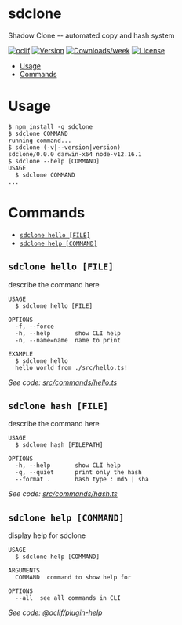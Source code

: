 sdclone
=======

Shadow Clone -- automated copy and hash system

[![oclif](https://img.shields.io/badge/cli-oclif-brightgreen.svg)](https://oclif.io)
[![Version](https://img.shields.io/npm/v/sdclone.svg)](https://npmjs.org/package/sdclone)
[![Downloads/week](https://img.shields.io/npm/dw/sdclone.svg)](https://npmjs.org/package/sdclone)
[![License](https://img.shields.io/npm/l/sdclone.svg)](https://github.com/x43romp/sdclone/blob/master/package.json)

<!-- toc -->
* [Usage](#usage)
* [Commands](#commands)
<!-- tocstop -->
# Usage
<!-- usage -->
```sh-session
$ npm install -g sdclone
$ sdclone COMMAND
running command...
$ sdclone (-v|--version|version)
sdclone/0.0.0 darwin-x64 node-v12.16.1
$ sdclone --help [COMMAND]
USAGE
  $ sdclone COMMAND
...
```
<!-- usagestop -->
# Commands
<!-- commands -->
* [`sdclone hello [FILE]`](#sdclone-hello-file)
* [`sdclone help [COMMAND]`](#sdclone-help-command)

## `sdclone hello [FILE]`

describe the command here

```
USAGE
  $ sdclone hello [FILE]

OPTIONS
  -f, --force
  -h, --help       show CLI help
  -n, --name=name  name to print

EXAMPLE
  $ sdclone hello
  hello world from ./src/hello.ts!
```

_See code: [src/commands/hello.ts](https://github.com/x43romp/sdclone/blob/v0.0.0/src/commands/hello.ts)_

## `sdclone hash [FILE]`

describe the command here

```
USAGE
  $ sdclone hash [FILEPATH]

OPTIONS
  -h, --help       show CLI help
  -q, --quiet      print only the hash
  --format .       hash type : md5 | sha
```

_See code: [src/commands/hash.ts](https://github.com/x43romp/sdclone/blob/v0.0.0/src/commands/hash.ts)_

## `sdclone help [COMMAND]`

display help for sdclone

```
USAGE
  $ sdclone help [COMMAND]

ARGUMENTS
  COMMAND  command to show help for

OPTIONS
  --all  see all commands in CLI
```

_See code: [@oclif/plugin-help](https://github.com/oclif/plugin-help/blob/v2.2.3/src/commands/help.ts)_
<!-- commandsstop -->
